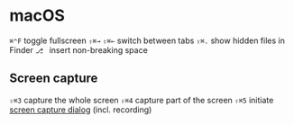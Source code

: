 # macOS

`⌘⌃F` toggle fullscreen
`⇧⌘→` `⇧⌘←` switch between tabs
`⇧⌘.` show hidden files in Finder
`⎇ ` insert non-breaking space

## Screen capture

`⇧⌘3` capture the whole screen
`⇧⌘4` capture part of the screen
`⇧⌘5` initiate [screen capture dialog] (incl. recording)

[screen capture dialog]: https://support.apple.com/en-us/HT208721